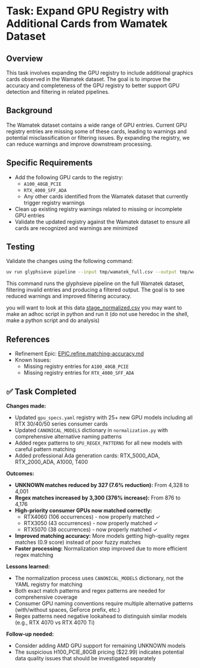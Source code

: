 # Task: Expand GPU Registry with Additional Cards from Wamatek Dataset

## Overview

This task involves expanding the GPU registry to include additional graphics cards observed in the Wamatek dataset. The goal is to improve the accuracy and completeness of the GPU registry to better support GPU detection and filtering in related pipelines.

## Background

The Wamatek dataset contains a wide range of GPU entries. Current GPU registry entries are missing some of these cards, leading to warnings and potential misclassification or filtering issues. By expanding the registry, we can reduce warnings and improve downstream processing.

## Specific Requirements

- Add the following GPU cards to the registry:
  - `A100_40GB_PCIE`
  - `RTX_4000_SFF_ADA`
  - Any other cards identified from the Wamatek dataset that currently trigger registry warnings
- Clean up existing registry warnings related to missing or incomplete GPU entries
- Validate the updated registry against the Wamatek dataset to ensure all cards are recognized and warnings are minimized

## Testing

Validate the changes using the following command:

```bash
uv run glyphsieve pipeline --input tmp/wamatek_full.csv --output tmp/wamatek_full_score_filtered.csv --working-dir tmp/work --filter-invalid
```
This command runs the glyphsieve pipeline on the full Wamatek dataset, filtering invalid entries and producing a filtered output. The goal is to see reduced warnings and improved filtering accuracy.

you will want to look at this data [stage_normalized.csv](../../../tmp/work/stage_normalized.csv)
you may want to make an adhoc script in python and run it (do not use heredoc in the shell, make a python script and do analysis)

## References

- Refinement Epic: [EPIC.refine.matching-accuracy.md](../../epics/closed/EPIC.refine.matching-accuracy.md) 
- Known Issues:
  - Missing registry entries for `A100_40GB_PCIE`
  - Missing registry entries for `RTX_4000_SFF_ADA`

## ✅ Task Completed

**Changes made:**
- Updated `gpu_specs.yaml` registry with 25+ new GPU models including all RTX 30/40/50 series consumer cards
- Updated `CANONICAL_MODELS` dictionary in `normalization.py` with comprehensive alternative naming patterns
- Added regex patterns to `GPU_REGEX_PATTERNS` for all new models with careful pattern matching
- Added professional Ada generation cards: RTX_5000_ADA, RTX_2000_ADA, A1000, T400

**Outcomes:**
- **UNKNOWN matches reduced by 327 (7.6% reduction):** From 4,328 to 4,001
- **Regex matches increased by 3,300 (376% increase):** From 876 to 4,176
- **High-priority consumer GPUs now matched correctly:**
  - RTX4060 (106 occurrences) - now properly matched ✓
  - RTX3050 (43 occurrences) - now properly matched ✓
  - RTX5070 (38 occurrences) - now properly matched ✓
- **Improved matching accuracy:** More models getting high-quality regex matches (0.9 score) instead of poor fuzzy matches
- **Faster processing:** Normalization step improved due to more efficient regex matching

**Lessons learned:**
- The normalization process uses `CANONICAL_MODELS` dictionary, not the YAML registry for matching
- Both exact match patterns and regex patterns are needed for comprehensive coverage
- Consumer GPU naming conventions require multiple alternative patterns (with/without spaces, GeForce prefix, etc.)
- Regex patterns need negative lookahead to distinguish similar models (e.g., RTX 4070 vs RTX 4070 Ti)

**Follow-up needed:**
- Consider adding AMD GPU support for remaining UNKNOWN models
- The suspicious H100_PCIE_80GB pricing ($22.99) indicates potential data quality issues that should be investigated separately

